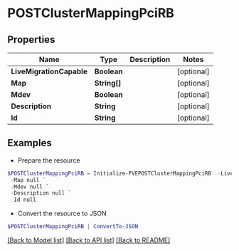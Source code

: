 # POSTClusterMappingPciRB
## Properties

Name | Type | Description | Notes
------------ | ------------- | ------------- | -------------
**LiveMigrationCapable** | **Boolean** |  | [optional] 
**Map** | **String[]** |  | [optional] 
**Mdev** | **Boolean** |  | [optional] 
**Description** | **String** |  | [optional] 
**Id** | **String** |  | [optional] 

## Examples

- Prepare the resource
```powershell
$POSTClusterMappingPciRB = Initialize-PVEPOSTClusterMappingPciRB  -LiveMigrationCapable null `
 -Map null `
 -Mdev null `
 -Description null `
 -Id null
```

- Convert the resource to JSON
```powershell
$POSTClusterMappingPciRB | ConvertTo-JSON
```

[[Back to Model list]](../README.md#documentation-for-models) [[Back to API list]](../README.md#documentation-for-api-endpoints) [[Back to README]](../README.md)

